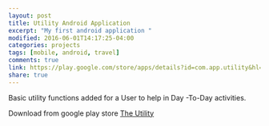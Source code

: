 ```yaml
---
layout: post
title: Utility Android Application
excerpt: "My first android application "
modified: 2016-06-01T14:17:25-04:00
categories: projects
tags: [mobile, android, travel]
comments: true
link: https://play.google.com/store/apps/details?id=com.app.utility&hl=en
share: true
---
```

Basic utility functions added for a User to help in Day -To-Day activities.

Download from google play store [The Utility](https://play.google.com/store/apps/details?id=com.app.utility&hl=en)
